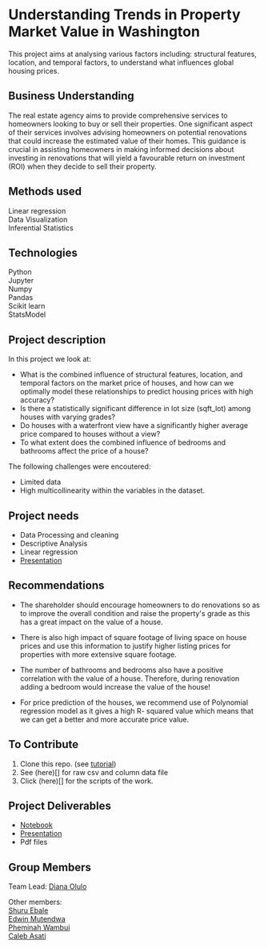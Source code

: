 # Understanding Trends in Property Market Value in Washington

This project aims at analysing various factors including: structural features, location, and temporal factors, to understand what influences global housing prices. 

## Business Understanding

The real estate agency aims to provide comprehensive services to homeowners looking to buy or sell their properties. One significant aspect of their services involves advising homeowners on potential renovations that could increase the estimated value of their homes. This guidance is crucial in assisting homeowners in making informed decisions about investing in renovations that will yield a favourable return on investment (ROI) when they decide to sell their property.

## Methods used
Linear regression\
Data Visualization\
Inferential Statistics

## Technologies
Python\
Jupyter\
Numpy\
Pandas\
Scikit learn\
StatsModel

## Project description
In this project we look at:

* What is the combined influence of structural features, location, and temporal factors on the market price of houses, and how can we optimally model these relationships to predict housing prices with high accuracy?
* Is there a statistically significant difference in lot size (sqft_lot) among houses with varying grades?
* Do houses with a waterfront view have a significantly higher average price compared to houses without a view?
* To what extent does the combined influence of bedrooms and bathrooms affect the price of a house?

The following challenges were encoutered:
* Limited data
* High multicollinearity within the variables in the dataset.

## Project needs
* Data Processing and cleaning
* Descriptive Analysis
* Linear regression
* [Presentation](https://docs.google.com/presentation/d/1J2IbJzpx24MWSHTaWzQ-j_vJAuh94FAeBG22xHWmDcQ/edit#slide=id.p1)

## Recommendations
* The shareholder should encourage homeowners to do renovations so as to improve the overall condition and raise the property's grade as this has a great impact on the value of a house. 

* There is also high impact of square footage of living space on house prices and use this information to justify higher listing prices for properties with more extensive square footage.
   
* The number of bathrooms and bedrooms also have a positive correlation with the value of a house. Therefore, during renovation adding a bedroom would increase the value of the house! 

* For price prediction of the houses, we recommend use of Polynomial regression model as it gives a high R- squared value which means that we can get a better and more accurate price value.


## To Contribute
1. Clone this repo. (see [tutorial](https://docs.github.com/en/repositories/creating-and-managing-repositories/cloning-a-repository))
2. See (here)[] for raw csv and column data file
3. Click (here)[] for the scripts of the work.

## Project Deliverables
* [Notebook]()
* [Presentation](https://docs.google.com/presentation/d/1J2IbJzpx24MWSHTaWzQ-j_vJAuh94FAeBG22xHWmDcQ/edit#slide=id.p1)
* Pdf files

## Group Members
Team Lead: [Diana Olulo](https://github.com/Dee-Olulo)

Other members:\
[Shuru Ebale](https://github.com)\
[Edwin Mutendwa](https://github.com/Mutendwa)\
[Pheminah Wambui](https://github.com/Pheminah)\
[Caleb Asati](https://github.com/CarlAK96)

